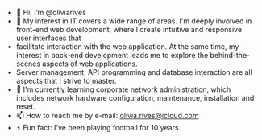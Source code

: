 - 👋 Hi, I’m @oliviarives
- 👀 My interest in IT covers a wide range of areas. I'm deeply involved in front-end web development, where I create intuitive and responsive user interfaces that
- facilitate interaction with the web application. At the same time, my interest in back-end development leads me to explore the behind-the-scenes aspects of web applications.
- Server management, API programming and database interaction are all aspects that I strive to master.
- 🌱 I'm currently learning corporate network administration, which includes network hardware configuration, maintenance, installation and reset.
- 📫 How to reach me by e-mail: olivia.rives@icloud.com
- ⚡ Fun fact: I've been playing football for 10 years.

